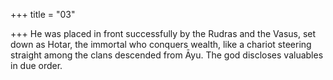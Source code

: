 +++
title = "03"

+++
He was placed in front successfully by the Rudras and the Vasus, set  down as Hotar, the immortal who conquers wealth,
like a chariot steering straight among the clans descended from Āyu. The  god discloses valuables in due order.